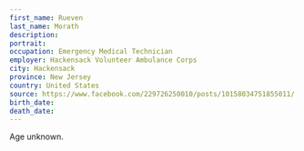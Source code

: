 ```yaml
---
first_name: Rueven
last_name: Morath
description: 
portrait: 
occupation: Emergency Medical Technician
employer: Hackensack Volunteer Ambulance Corps
city: Hackensack
province: New Jersey
country: United States
source: https://www.facebook.com/229726250010/posts/10158034751855011/
birth_date: 
death_date: 
---
```


Age unknown.